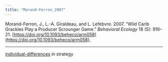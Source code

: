 ```yaml
---
title: "Morand-Ferron_2007"
---
```


Morand-Ferron, J., L.-A. Giraldeau, and L. Lefebvre. 2007. “Wild Carib Grackles Play a Producer Scrounger Game.” _Behavioral Ecology_ 18 (5): 916–21. [https://doi.org/10.1093/beheco/arm058](https://doi.org/10.1093/beheco/arm058).

---


[individual-differences](../topics/individual-differences.md) in strategy